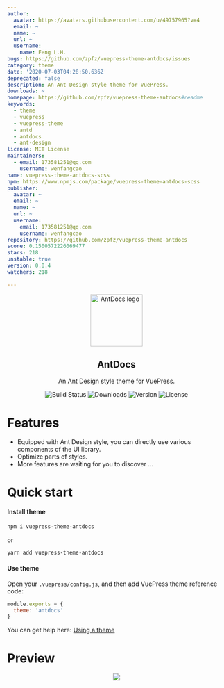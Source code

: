 ```yaml
---
author:
  avatar: https://avatars.githubusercontent.com/u/49757965?v=4
  email: ~
  name: ~
  url: ~
  username:
    name: Feng L.H.
bugs: https://github.com/zpfz/vuepress-theme-antdocs/issues
category: theme
date: '2020-07-03T04:28:50.636Z'
deprecated: false
description: An Ant Design style theme for VuePress.
downloads: ~
homepage: https://github.com/zpfz/vuepress-theme-antdocs#readme
keywords:
  - theme
  - vuepress
  - vuepress-theme
  - antd
  - antdocs
  - ant-design
license: MIT License
maintainers:
  - email: 173581251@qq.com
    username: wenfangcao
name: vuepress-theme-antdocs-scss
npm: https://www.npmjs.com/package/vuepress-theme-antdocs-scss
publisher:
  avatar: ~
  email: ~
  name: ~
  url: ~
  username:
    email: 173581251@qq.com
    username: wenfangcao
repository: https://github.com/zpfz/vuepress-theme-antdocs
score: 0.1500572226069477
stars: 218
unstable: true
version: 0.0.4
watchers: 218

---
```


<p align="center"><a href="https://github.com/zpfz/vuepress-theme-antdocs" target="_blank" rel="nofollow"><img width="120" src="https://s2.ax1x.com/2020/02/27/3aIcDK.png" alt="AntDocs logo"></a></p>

<h2 align="center">AntDocs</h2>

<p align="center">An Ant Design style theme for VuePress.</p>

<p align="center">
  <img src="https://img.shields.io/badge/build-passing-brightgreen?style=flat-square" alt="Build Status">
  <img src="https://img.shields.io/npm/dt/vuepress-theme-antdocs?style=flat-square&color=red" alt="Downloads">
  <img src="https://img.shields.io/github/package-json/v/zpfz/vuepress-theme-antdocs?style=flat-square" alt="Version">
  <img src="https://img.shields.io/github/license/zpfz/vuepress-theme-antdocs?style=flat-square" alt="License">
</p>

# Features
- Equipped with Ant Design style, you can directly use various components of the UI library.
- Optimize parts of styles.
- More features are waiting for you to discover ...

# Quick start

#### Install theme

```sh
npm i vuepress-theme-antdocs
```
or
```sh
yarn add vuepress-theme-antdocs
```

#### Use theme  

Open your `.vuepress/config.js`, and then add VuePress theme reference code:
```js
module.exports = {
  theme: 'antdocs'
}
```
You can get help here: [Using a theme](https://vuepress.vuejs.org/theme/using-a-theme.html#theme-shorthand)

# Preview

<p align="center"><img src="https://s2.ax1x.com/2020/02/28/3B3lOf.png"/></p>